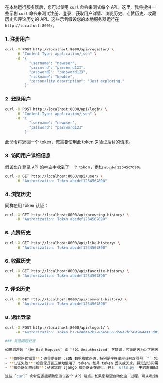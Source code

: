 在本地运行服务器后，您可以使用 `curl` 命令来测试每个 API。这里，我将提供一些示例 `curl` 命令来测试注册、登录、获取用户详情、浏览历史、点赞历史、收藏历史和评论历史的 API。这些示例假设您的本地服务器运行在 `http://localhost:8000/`。

### 1. 注册用户

```bash
curl -X POST http://localhost:8000/api/register/ \
     -H "Content-Type: application/json" \
     -d '{
           "username": "newuser",
           "password": "password123",
           "password2": "password123",
           "nickname": "Newbie",
           "personality_description": "Just exploring."
         }'
```

### 2. 登录用户

```bash
curl -X POST http://localhost:8000/api/login/ \
     -H "Content-Type: application/json" \
     -d '{
           "username": "newuser",
           "password": "password123"
         }'
```

此命令将返回一个 token，您需要使用此 token 来验证后续的请求。

### 3. 访问用户详细信息

假设您在登录 API 的响应中收到了一个 token，例如 `abcdef1234567890`。

```bash
curl -X GET http://localhost:8000/api/user/ \
     -H "Authorization: Token abcdef1234567890"
```

### 4. 浏览历史

同样使用 token 认证：

```bash
curl -X GET http://localhost:8000/api/browsing-history/ \
     -H "Authorization: Token abcdef1234567890"
```

### 5. 点赞历史

```bash
curl -X GET http://localhost:8000/api/like-history/ \
     -H "Authorization: Token abcdef1234567890"
```

### 6. 收藏历史

```bash
curl -X GET http://localhost:8000/api/favorite-history/ \
     -H "Authorization: Token abcdef1234567890"
```

### 7. 评论历史

```bash
curl -X GET http://localhost:8000/api/comment-history/ \
     -H "Authorization: Token abcdef1234567890"
```

### 8. 退出登录

```bash
curl -X POST http://localhost:8000/api/logout/ \
     -H "Authorization: Token b176d9d4a2b278be50556d5842bf5649a4e913d0"

### 常见问题处理

如果您遇到 `400 Bad Request` 或 `401 Unauthorized` 等错误，可能是因为以下原因：

- **数据格式错误**：确保提交的 JSON 数据格式正确，特别是字符串应该用双引号 `"` 包围。
- **认证失败**：检查您是否正确地使用了 token。如果 token 丢失或无效，将无法访问需要认证的 API。
- **服务器配置问题**：确保您的 Django 服务器正在运行，并且 `urls.py` 中的路由配置正确。

这些 `curl` 命令应该能帮助您测试各个 API 端点。如果您希望自动化这一过程，可以考虑编写一个简单的脚本来执行这些命令，或使用像 Postman 这样的工具来管理和运行测试。
